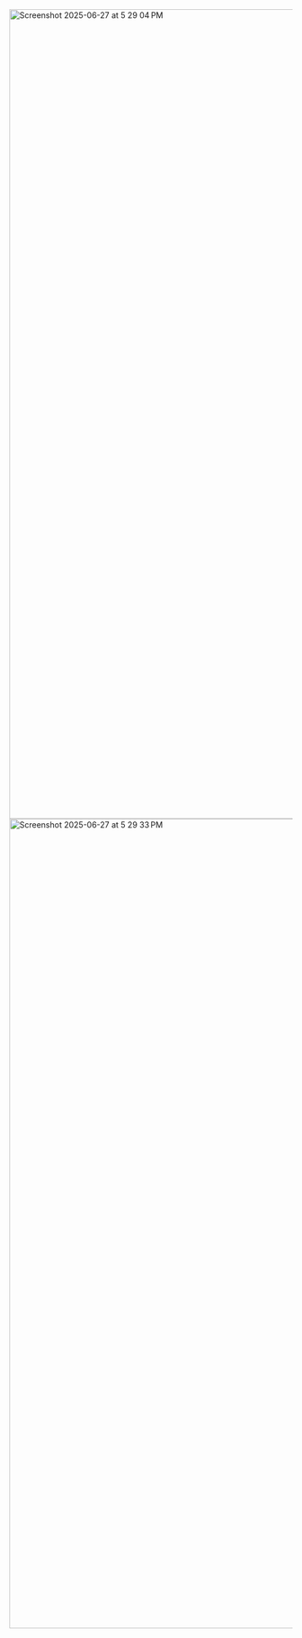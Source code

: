 <img width="1440" alt="Screenshot 2025-06-27 at 5 29 04 PM" src="https://github.com/user-attachments/assets/815dda0d-bf71-41ec-829c-1826abd02559" />
<img width="1440" alt="Screenshot 2025-06-27 at 5 29 33 PM" src="https://github.com/user-attachments/assets/f40e68d1-9e7d-4acf-8a02-3275a11addcd" />
